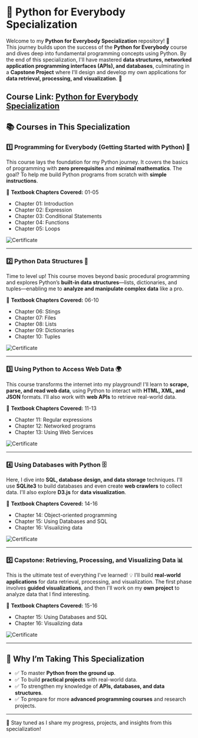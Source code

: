 # 🐍 Python for Everybody Specialization

Welcome to my **Python for Everybody Specialization** repository! 🎉  
This journey builds upon the success of the **Python for Everybody** course and dives deep into fundamental programming concepts using Python. By the end of this specialization, I'll have mastered **data structures, networked application programming interfaces (APIs), and databases**, culminating in a **Capstone Project** where I'll design and develop my own applications for **data retrieval, processing, and visualization**. 🚀

## Course Link: [Python for Everybody Specialization](https://www.coursera.org/specializations/python)

## 📚 Courses in This Specialization

### 1️⃣ Programming for Everybody (Getting Started with Python) 🏁

This course lays the foundation for my Python journey. It covers the basics of programming with **zero prerequisites** and **minimal mathematics**. The goal? To help me build Python programs from scratch with **simple instructions**.

📖 **Textbook Chapters Covered:** 01-05

- Chapter 01: Introduction
- Chapter 02: Expression
- Chapter 03: Conditional Statements
- Chapter 04: Functions
- Chapter 05: Loops

![Certificate](docs/certificates/Course_01_Certificate.jpg)

---

### 2️⃣ Python Data Structures 🔗

Time to level up! This course moves beyond basic procedural programming and explores Python’s **built-in data structures**—lists, dictionaries, and tuples—enabling me to **analyze and manipulate complex data** like a pro.

📖 **Textbook Chapters Covered:** 06-10

- Chapter 06: Stings
- Chapter 07: Files
- Chapter 08: Lists
- Chapter 09: Dictionaries
- Chapter 10: Tuples

![Certificate](docs/certificates/Course_02_Certificate.jpg)

---

### 3️⃣ Using Python to Access Web Data 🌍

This course transforms the internet into my playground! I'll learn to **scrape, parse, and read web data**, using Python to interact with **HTML, XML, and JSON** formats. I’ll also work with **web APIs** to retrieve real-world data.

📖 **Textbook Chapters Covered:** 11-13

- Chapter 11: Regular expressions
- Chapter 12: Networked programs
- Chapter 13: Using Web Services

![Certificate](docs/certificates/Course_03_Certificate.jpg)

---

### 4️⃣ Using Databases with Python 🗄️

Here, I dive into **SQL, database design, and data storage** techniques. I'll use **SQLite3** to build databases and even create **web crawlers** to collect data. I'll also explore **D3.js** for **data visualization**.

📖 **Textbook Chapters Covered:** 14-16

- Chapter 14: Object-oriented programming
- Chapter 15: Using Databases and SQL
- Chapter 16: Visualizing data

![Certificate](docs/certificates/Course_04_Certificate.jpg)

---

### 5️⃣ Capstone: Retrieving, Processing, and Visualizing Data 📊

This is the ultimate test of everything I've learned! 💡 I'll build **real-world applications** for data retrieval, processing, and visualization. The first phase involves **guided visualizations**, and then I'll work on my **own project** to analyze data that I find interesting.

📖 **Textbook Chapters Covered:** 15-16

- Chapter 15: Using Databases and SQL
- Chapter 16: Visualizing data

![Certificate](docs/certificates/Course_05_Certificate.jpg)

---

## 🎯 Why I’m Taking This Specialization

- ✅ To master **Python from the ground up**.
- ✅ To build **practical projects** with real-world data.
- ✅ To strengthen my knowledge of **APIs, databases, and data structures**.
- ✅ To prepare for more **advanced programming courses** and research projects.

---

📌 Stay tuned as I share my progress, projects, and insights from this specialization!
